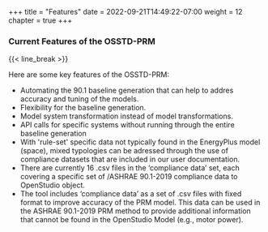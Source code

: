 +++
title = "Features"
date = 2022-09-21T14:49:22-07:00
weight = 12
chapter = true
+++

### Current Features of the OSSTD-PRM

{{< line_break >}}

Here are some key features of the OSSTD-PRM:

- Automating the 90.1 baseline generation that can help to addres accuracy and tuning of the models.
- Flexibility for the baseline generation.
- Model system transformation instead of model transformations.
- API calls for specific systems without running through the entire baseline generation
- With 'rule-set' specific data not typically found in the EnergyPlus model (space), mixed typologies can be adressed through the use of compliance datasets that are included in our user documentation.
- There are currently 16 .csv files in the ‘compliance data’ set, each covering a specific set of /ASHRAE 90.1-2019 compliance data to OpenStudio object.
- The tool includes ‘compliance data’ as a set of .csv files with fixed format to improve accuracy of the PRM model. This data can be used in the ASHRAE 90.1-2019 PRM method to provide additional information that cannot be found in the OpenStudio Model (e.g., motor power).
